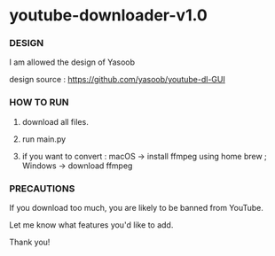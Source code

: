 # youtube-downloader-v1.0

### DESIGN

I am allowed the design of Yasoob


design source : https://github.com/yasoob/youtube-dl-GUI



### HOW TO RUN



1. download all files.


2. run main.py


3. if you want to convert : macOS -> install ffmpeg using home brew ; Windows -> download ffmpeg


### PRECAUTIONS


If you download too much, you are likely to be banned from YouTube.

Let me know what features you'd like to add.

Thank you!








